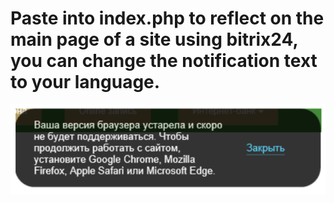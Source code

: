 # Paste into index.php to reflect on the main page of a site using bitrix24, you can change the notification text to your language.
![alt text](https://github.com/Sokolkk/IE-browser-verification/blob/main/Capture.PNG?raw=true "Уведомление")​
